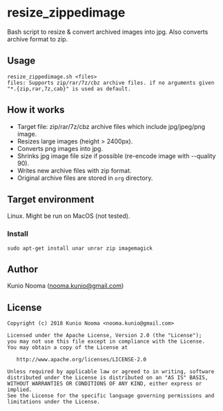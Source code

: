 # resize_zippedimage

Bash script to resize & convert archived images into jpg. Also converts archive format to zip.

## Usage

```
resize_zippedimage.sh <files>
files: Supports zip/rar/7z/cbz archive files. if no arguments given "*.{zip,rar,7z,cab}" is used as default.
```

## How it works

- Target file: zip/rar/7z/cbz archive files which include jpg/jpeg/png image.
- Resizes large images (height > 2400px).
- Converts png images into jpg.
- Shrinks jpg image file size if possible (re-encode image with --quality 90).
- Writes new archive files with zip format.
- Original archive files are stored in `org` directory.

## Target environment

Linux. Might be run on MacOS (not tested).

### Install

`sudo apt-get install unar unrar zip imagemagick`

## Author

Kunio Nooma (nooma.kunio@gmail.com)

## License

    Copyright (c) 2018 Kunio Nooma <nooma.kunio@gmail.com>
    
    Licensed under the Apache License, Version 2.0 (the "License");
    you may not use this file except in compliance with the License.
    You may obtain a copy of the License at
    
       http://www.apache.org/licenses/LICENSE-2.0
    
    Unless required by applicable law or agreed to in writing, software
    distributed under the License is distributed on an "AS IS" BASIS,
    WITHOUT WARRANTIES OR CONDITIONS OF ANY KIND, either express or implied.
    See the License for the specific language governing permissions and
    limitations under the License.
